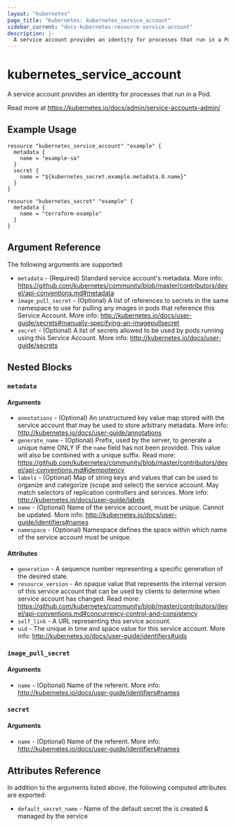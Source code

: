 ```yaml
---
layout: "kubernetes"
page_title: "Kubernetes: kubernetes_service_account"
sidebar_current: "docs-kubernetes-resource-service-account"
description: |-
  A service account provides an identity for processes that run in a Pod.
---
```


# kubernetes_service_account

A service account provides an identity for processes that run in a Pod.

Read more at https://kubernetes.io/docs/admin/service-accounts-admin/

## Example Usage

```
resource "kubernetes_service_account" "example" {
  metadata {
    name = "example-sa"
  }
  secret {
    name = "${kubernetes_secret.example.metadata.0.name}"
  }
}

resource "kubernetes_secret" "example" {
  metadata {
    name = "terraform-example"
  }
}
```

## Argument Reference

The following arguments are supported:

* `metadata` - (Required) Standard service account's metadata. More info: https://github.com/kubernetes/community/blob/master/contributors/devel/api-conventions.md#metadata
* `image_pull_secret` - (Optional) A list of references to secrets in the same namespace to use for pulling any images in pods that reference this Service Account. More info: http://kubernetes.io/docs/user-guide/secrets#manually-specifying-an-imagepullsecret
* `secret` - (Optional) A list of secrets allowed to be used by pods running using this Service Account. More info: http://kubernetes.io/docs/user-guide/secrets

## Nested Blocks

### `metadata`

#### Arguments

* `annotations` - (Optional) An unstructured key value map stored with the service account that may be used to store arbitrary metadata. More info: http://kubernetes.io/docs/user-guide/annotations
* `generate_name` - (Optional) Prefix, used by the server, to generate a unique name ONLY IF the `name` field has not been provided. This value will also be combined with a unique suffix. Read more: https://github.com/kubernetes/community/blob/master/contributors/devel/api-conventions.md#idempotency
* `labels` - (Optional) Map of string keys and values that can be used to organize and categorize (scope and select) the service account. May match selectors of replication controllers and services. More info: http://kubernetes.io/docs/user-guide/labels
* `name` - (Optional) Name of the service account, must be unique. Cannot be updated. More info: http://kubernetes.io/docs/user-guide/identifiers#names
* `namespace` - (Optional) Namespace defines the space within which name of the service account must be unique.

#### Attributes

* `generation` - A sequence number representing a specific generation of the desired state.
* `resource_version` - An opaque value that represents the internal version of this service account that can be used by clients to determine when service account has changed. Read more: https://github.com/kubernetes/community/blob/master/contributors/devel/api-conventions.md#concurrency-control-and-consistency
* `self_link` - A URL representing this service account.
* `uid` - The unique in time and space value for this service account. More info: http://kubernetes.io/docs/user-guide/identifiers#uids

### `image_pull_secret`

#### Arguments

* `name` - (Optional) Name of the referent. More info: http://kubernetes.io/docs/user-guide/identifiers#names

### `secret`

#### Arguments

* `name` - (Optional) Name of the referent. More info: http://kubernetes.io/docs/user-guide/identifiers#names

## Attributes Reference

In addition to the arguments listed above, the following computed attributes are
exported:

* `default_secret_name` - Name of the default secret the is created & managed by the service
